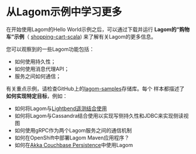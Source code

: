 从Lagom示例中学习更多
===================================================================================
在开始使用Lagom的Hello World示例之后，可以通过下载并运行 **Lagom的“购物车”示例**（
[shopping-cart-scala](https://github.com/lagom/lagom-samples/tree/1.5.x/shopping-cart/shopping-cart-scala))
来了解有关Lagom的更多信息。

您可以观察到的一些Lagom功能包括：
+ 如何使用持久性；
+ 如何使用消息代理API；
+ 服务之间如何通信；

有关重点示例，请检查GitHub上的[lagom-samples](https://github.com/lagom/lagom-samples)存储库。每个
样本都描述了 **如何实现特定目标**，例如：
+ 如何将Lagom与[Lightbend遥测结合使用](https://developer.lightbend.com/docs/telemetry/current/home.html?_ga=2.104844998.756444340.1569382743-1868267436.1568251405)
+ 如何将Lagom与Cassandra结合使用以实现写侧持久性和JDBC来实现侧读视图
+ 如何使用gRPC作为两个Lagom服务之间的通信机制
+ 如何在OpenShift中部署Lagom Maven应用程序？
+ 如何在[Akka Couchbase Persistence](https://doc.akka.io/docs/akka-persistence-couchbase/current/?_ga=2.4196981.756444340.1569382743-1868267436.1568251405)中使用Lagom

